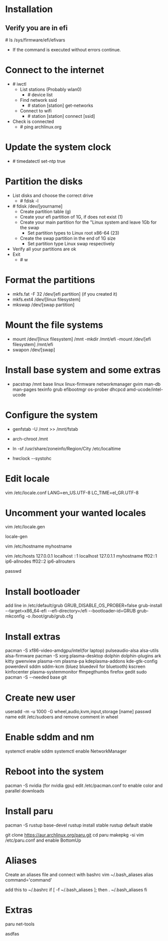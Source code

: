 # Installation

## Verify you are in efi
\# ls /sys/firmware/efi/efivars
- If the command is executed without errors continue.

# Connect to the internet
- \# iwctl
  - List stations (Probably wlan0)
    - \# device list
  - Find network ssid
    - \# station [station] get-networks
  - Connect to wifi
    - \# station [station] connect [ssid]
- Check is connected
  - \# ping archlinux.org


# Update the system clock
- \# timedatectl set-ntp true

# Partition the disks
- List disks and choose the correct drive
  - \# fdisk -l
- \# fdisk /dev/[yourname]
  - Create partition table (g)
  - Create your efi partition of 1G, if does not exist (1)
  - Create your main partition for the "Linux system and leave 1Gb for the swap
    - Set partition types to Linux root x86-64 (23)
  - Create the swap partition in the end of 1G size
    - Set partition type Linux swap respectively
 - Verify all your partitions are ok
 - Exit
   - \# w

# Format the partitions
- mkfs.fat -F 32 /dev/[efi partition] (if you created it)
- mkfs.ext4 /dev/[linux filesystem]
- mkswap /dev/[swap partition]

# Mount the file systems
- mount /dev/[linux filesystem] /mnt
-mkdir /mnt/efi
  -mount /dev/[efi filesystem] /mnt/efi
- swapon /dev/[swap]

# Install base system and some extras
- pacstrap /mnt base linux linux-firmware networkmanager gvim man-db man-pages texinfo grub efibootmgr os-prober dhcpcd amd-ucode/intel-ucode

# Configure the system
- genfstab -U /mnt >> /mnt/fstab
- arch-chroot /mnt

- ln -sf /usr/share/zoneinfo/Region/City /etc/localtime
- hwclock --systohc

# Edit locale
vim /etc/locale.conf
LANG=en_US.UTF-8
LC_TIME=el_GR.UTF-8

# Uncomment your wanted locales
vim /etc/locale.gen

locale-gen

vim /etc/hostname
myhostname

vim /etc/hosts
127.0.0.1        localhost
::1              localhost
127.0.1.1        myhostname
ff02::1			 ip6-allnodes
ff02::2          ip6-allrouters

passwd

# Install bootloader
add line in /etc/default/grub
GRUB_DISABLE_OS_PROBER=false
grub-install --target=x86_64-efi --efi-directory=/efi --bootloader-id=GRUB
grub-mkconfig -o /boot/grub/grub.cfg

# Install extras
pacman -S xf86-video-amdgpu/intel(for laptop) pulseaudio-alsa alsa-utils alsa-firmware 
pacman -S xorg plasma-desktop dolphin dolphin-plugins ark kitty gwenview plasma-nm plasma-pa kdeplasma-addons kde-gtk-config powerdevil sddm sddm-kcm (bluez bluedevil for bluetooth) kscreen kinfocenter plasma-systemmonitor ffmpegthumbs firefox gedit sudo
pacman -S --needed base git 

# Create new user
useradd -m -u 1000 -G wheel,audio,kvm,input,storage [name] 
passwd name
edit /etc/sudoers and remove comment in wheel
# Enable sddm and nm
systemctl enable sddm
systemctl enable NetworkManager

# Reboot into the system
pacman -S nvidia (for nvidia gpu)
edit /etc/pacman.conf to enable color and parallel downloads


# Install paru
pacman -S rustup base-devel
rustup install stable
rustup default stable

git clone https://aur.archlinux.org/paru.git
cd paru
makepkg -si
vim /etc/paru.conf and enable BottomUp

# Aliases
Create an aliases file and connect with bashrc
vim ~/.bash_aliases
alias command='command'

add this to ~/.bashrc
if [ -f ~/.bash_aliases ]; then
	. ~/.bash_aliases
fi


# Extras
paru net-tools


asdfas

